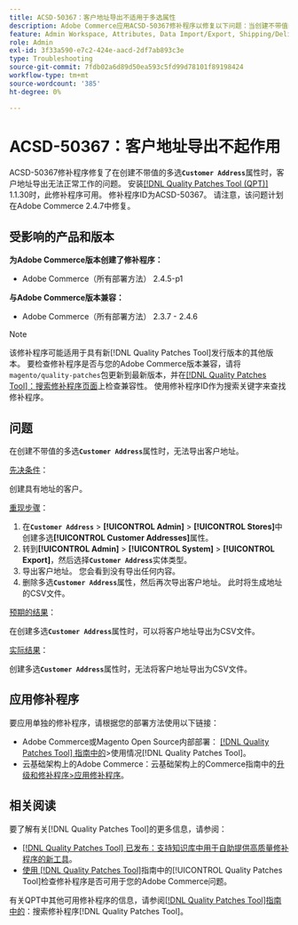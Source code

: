 ```yaml
---
title: ACSD-50367：客户地址导出不适用于多选属性
description: Adobe Commerce应用ACSD-50367修补程序以修复以下问题：当创建不带值的多选**“客户地址”属性时，客户地址导出**无法正常工作。
feature: Admin Workspace, Attributes, Data Import/Export, Shipping/Delivery
role: Admin
exl-id: 3f33a590-e7c2-424e-aacd-2df7ab893c3e
type: Troubleshooting
source-git-commit: 7fdb02a6d89d50ea593c5fd99d78101f89198424
workflow-type: tm+mt
source-wordcount: '385'
ht-degree: 0%

---
```


# ACSD-50367：客户地址导出不起作用

ACSD-50367修补程序修复了在创建不带值的多选&#x200B;**`Customer Address`**&#x200B;属性时，客户地址导出无法正常工作的问题。 安装[[!DNL Quality Patches Tool (QPT)]](https://experienceleague.adobe.com/en/docs/commerce-operations/tools/quality-patches-tool/quality-patches-tool-to-self-serve-quality-patches) 1.1.30时，此修补程序可用。 修补程序ID为ACSD-50367。 请注意，该问题计划在Adobe Commerce 2.4.7中修复。

## 受影响的产品和版本

**为Adobe Commerce版本创建了修补程序：**

* Adobe Commerce（所有部署方法） 2.4.5-p1

**与Adobe Commerce版本兼容：**

* Adobe Commerce（所有部署方法） 2.3.7 - 2.4.6

>[!NOTE]
>
>该修补程序可能适用于具有新[!DNL Quality Patches Tool]发行版本的其他版本。 要检查修补程序是否与您的Adobe Commerce版本兼容，请将`magento/quality-patches`包更新到最新版本，并在[[!DNL Quality Patches Tool]：搜索修补程序页面](https://experienceleague.adobe.com/tools/commerce-quality-patches/index.html)上检查兼容性。 使用修补程序ID作为搜索关键字来查找修补程序。

## 问题

在创建不带值的多选&#x200B;**`Customer Address`**&#x200B;属性时，无法导出客户地址。

<u>先决条件</u>：

创建具有地址的客户。

<u>重现步骤</u>：

1. 在&#x200B;**`Customer Address`** > **[!UICONTROL Admin]** > **[!UICONTROL Stores]**&#x200B;中创建多选&#x200B;**[!UICONTROL Customer Addresses]**&#x200B;属性。
1. 转到&#x200B;**[!UICONTROL Admin]** > **[!UICONTROL System]** > **[!UICONTROL Export]**，然后选择&#x200B;**`Customer Address`**&#x200B;实体类型。
1. 导出客户地址。 您会看到没有导出任何内容。
1. 删除多选&#x200B;**`Customer Address`**&#x200B;属性，然后再次导出客户地址。 此时将生成地址的CSV文件。

<u>预期的结果</u>：

在创建多选&#x200B;**`Customer Address`**&#x200B;属性时，可以将客户地址导出为CSV文件。

<u>实际结果</u>：

创建多选&#x200B;**`Customer Address`**&#x200B;属性时，无法将客户地址导出为CSV文件。

## 应用修补程序

要应用单独的修补程序，请根据您的部署方法使用以下链接：

* Adobe Commerce或Magento Open Source内部部署： [[!DNL Quality Patches Tool] 指南中的](/help/tools/quality-patches-tool/usage.md)>使用情况[!DNL Quality Patches Tool]。
* 云基础架构上的Adobe Commerce：云基础架构上的Commerce指南中的[升级和修补程序>应用修补程序](https://experienceleague.adobe.com/docs/commerce-cloud-service/user-guide/develop/upgrade/apply-patches.html)。

## 相关阅读

要了解有关[!DNL Quality Patches Tool]的更多信息，请参阅：

* [[!DNL Quality Patches Tool] 已发布：支持知识库中用于自助提供高质量修补程序的新工具](https://experienceleague.adobe.com/en/docs/commerce-operations/tools/quality-patches-tool/quality-patches-tool-to-self-serve-quality-patches)。
* [使用 [!DNL Quality Patches Tool]](/help/tools/quality-patches-tool/patches-available-in-qpt/check-patch-for-magento-issue-with-magento-quality-patches.md)指南中的[!UICONTROL Quality Patches Tool]检查修补程序是否可用于您的Adobe Commerce问题。


有关QPT中其他可用修补程序的信息，请参阅[[!DNL Quality Patches Tool]指南中的](https://experienceleague.adobe.com/tools/commerce-quality-patches/index.html)：搜索修补程序[!DNL Quality Patches Tool]。
